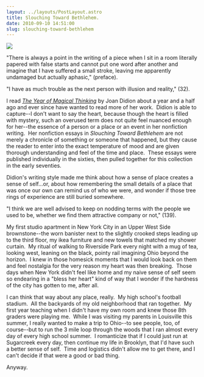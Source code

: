 ```yaml
---
layout: ../layouts/PostLayout.astro
title: Slouching Toward Bethlehem.
date: 2010-09-10 14:51:00
slug: slouching-toward-bethlehem
---
```


[![](http://media.us.macmillan.com/jackets/258H/9780374531386.jpg)](http://media.us.macmillan.com/jackets/258H/9780374531386.jpg)

"There is always a point in the writing of a piece when I sit in a room literally papered with false starts and cannot put one word after another and imagine that I have suffered a small stroke, leaving me apparently undamaged but actually aphasic," (preface).

  

"I have as much trouble as the next person with illusion and reality," (32).  
  
I read _[The Year of Magical Thinking](http://akindoflibrary.blogspot.com/2009/02/magical-thinking.html)_ by Joan Didion about a year and a half ago and ever since have wanted to read more of her work.  Didion is able to capture--I don't want to say the heart, because though the heart is filled with mystery, such an overused term does not quite feel nuanced enough for her--the essence of a person or a place or an event in her nonfiction writing.  Her nonfiction essays in _Slouching Toward Bethlehem_ are not merely a chronicle of something or someone that happened, but they cause the reader to enter into the exact temperature of mood and are given thorough understanding and feel of the time and place.  These essays were published individually in the sixties, then pulled together for this collection in the early seventies.  
  
Didion's writing style made me think about how a sense of place creates a sense of self...or, about how remembering the small details of a place that was once our own can remind us of who we were, and wonder if those tree rings of experience are still buried somewhere.  
  
"I think we are well advised to keep on nodding terms with the people we used to be, whether we find them attractive company or not," (139).  
  
My first studio apartment in New York City in an Upper West Side brownstone--the worn banister next to the slightly crooked steps leading up to the third floor, my ikea furniture and new towels that matched my shower curtain.  My ritual of walking to Riverside Park every night with a mug of tea, looking west, leaning on the black, pointy rail imagining Ohio beyond the horizon.  I knew in those homesick moments that I would look back on them and feel nostalgia for the very reason my heart was then breaking.  Those days when New York didn't feel like home and my naive sense of self seem so endearing in a "bless her heart" kind of way that I wonder if the hardness of the city has gotten to me, after all.  
  
I can think that way about any place, really.  My high school's football stadium.  All the backyards of my old neighborhood that ran together.  My first year teaching when I didn't have my own room and knew those 8th graders were playing me.  While I was visiting my parents in Louisville this summer, I really wanted to make a trip to Ohio--to see people, too, of course--but to run the 3 mile loop through the woods that I ran almost every day of every high school summer.  I romanticize that if I could just run at Sugarcreek every day, then continue my life in Brooklyn, that I'd have such a better sense of self.  Time and logistics didn't allow me to get there, and I can't decide if that were a good or bad thing.  
  
Anyway.